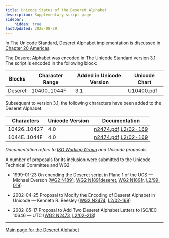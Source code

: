 ```yaml
---
title: Unicode Status of the Deseret Alphabet
description: Supplementary script page
sidebar:
    hidden: true
lastUpdated: 2025-08-29
---
```


In The Unicode Standard, Deseret Alphabet implementation is discussed in [Chapter 20 Americas](http://www.unicode.org/versions/latest/ch20.pdf).

[comment]: # (end of intro)

[comment]: # (start of blocks)

The Deseret Alphabet was encoded in The Unicode Standard version 3.1. The script is encoded in the following block:

| Blocks | Character Range | Added in Unicode Version | Unicode Chart |
| ------ | --------------- | ------------------------ | ------------- |
| Deseret | 10400..1044F | 3.1 | [U10400.pdf](http://www.unicode.org/charts/PDF/U10400.pdf) |

[comment]: # (end of blocks)

[comment]: # (start of chars)

Subsequent to version 3.1, the following characters have been added to the Deseret Alphabet:

| Characters | Unicode Version | Documentation |
| ---------- | --------------- | ------------- |
| 10426..10427 | 4.0 | [n2474.pdf](https://www.unicode.org/wg2/docs/n2474.pdf) [L2/02-169](http://www.unicode.org/cgi-bin/GetMatchingDocs.pl?L2/02-169) |
| 1044E..1044F | 4.0 | [n2474.pdf](https://www.unicode.org/wg2/docs/n2474.pdf) [L2/02-169](http://www.unicode.org/cgi-bin/GetMatchingDocs.pl?L2/02-169) |

_Documentation refers to [ISO Working Group](https://www.unicode.org/wg2/) and Unicode proposals_

[comment]: # (end of chars)

[comment]: # (start of rest)

A number of proposals for its inclusion were submitted to the Unicode Technical Committee and WG2:

- 1999-01-23 On encoding the Deseret script in Plane 1 of the UCS — Michael Everson ([WG2 N1891](https://www.unicode.org/wg2/docs/n1891.pdf), [WG2 N1891deseret](https://www.unicode.org/wg2/docs/n1891deseret.pdf), [WG2 N1891r](https://www.unicode.org/wg2/docs/n1891r.pdf), [L2/99-019](http://www.unicode.org/L2/L1999/n1891.pdf))

- 2002-04-25 Proposal to Modify the Encoding of Deseret Alphabet in Unicode — Kenneth R. Beesley ([WG2 N2474](https://www.unicode.org/wg2/docs/n2474.pdf), [L2/02-169](http://www.unicode.org/cgi-bin/GetMatchingDocs.pl?L2/02-169))

- 2002-05-17 Proposal to Add Two Deseret Alphabet Letters to ISO/IEC 10646 — UTC ([WG2 N2473](https://www.unicode.org/wg2/docs/n2473.pdf), [L2/02-218](http://www.unicode.org/cgi-bin/GetMatchingDocs.pl?L2/02-218))



<hr/>

[Main page for the Deseret Alphabet](/scrlang/scripts/dsrt)

